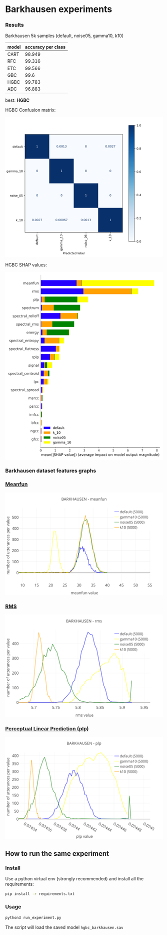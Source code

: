 # Barkhausen experiments

### Results

Barkhausen 5k samples (default, noise05, gamma10, k10)

| model | accuracy per class |
| ----- | ------------------ |
| CART  | 98.949             |
| RFC   | 99.316             |
| ETC   | 99.566             |
| GBC   | 99.6               |
| HGBC  | 99.783             |
| ADC   | 96.883             |

best: **HGBC**

HGBC Confusion matrix:

![HGBC confusion matrix](images/HGBC_cm_barkhausen.svg)

HGBC SHAP values:

![HGBC SHAP values](images/HGBC_SHAP_Barkhausen.svg)

### Barkhausen dataset features graphs

### [Meanfun](https://unict-fake-audio.github.io/audio-datasets-overview/#/datasets?feature=meanfun&system_id=A01_A06&speaker=LA_0069&feature_per_speaker=0&dataType=0&dataset=BARKHAUSEN&algorithm=false)

![Meanfun graph](images/meanfun.svg)

### [RMS](https://unict-fake-audio.github.io/audio-datasets-overview/#/datasets?feature=rms&system_id=A01_A06&speaker=LA_0069&feature_per_speaker=0&dataType=0&dataset=BARKHAUSEN&algorithm=false)

![RMS graph](images/rms.svg)

### [Perceptual Linear Prediction (plp)](https://unict-fake-audio.github.io/audio-datasets-overview/#/datasets?feature=plp&system_id=A01_A06&speaker=LA_0069&feature_per_speaker=0&dataType=0&dataset=BARKHAUSEN&algorithm=false)

![plp graph](images/plp.svg)

<!-- ### [Spectrum](https://unict-fake-audio.github.io/audio-datasets-overview/#/datasets?feature=spectrum&system_id=A01_A06&speaker=LA_0069&feature_per_speaker=0&dataType=0&dataset=BARKHAUSEN&algorithm=false)

![Spectrum graph](images/spectrum.svg) -->

<!-- ### [Spectral_rolloff](https://unict-fake-audio.github.io/audio-datasets-overview/#/datasets?feature=spectral_rolloff&system_id=A01_A06&speaker=LA_0069&feature_per_speaker=0&dataType=0&dataset=BARKHAUSEN&algorithm=false)

![spectral_rolloff graph](images/spectral_rolloff.svg) -->

<!-- ### [Energy](https://unict-fake-audio.github.io/audio-datasets-overview/#/datasets?feature=energy&system_id=A01_A06&speaker=LA_0069&feature_per_speaker=0&dataType=0&dataset=BARKHAUSEN&algorithm=false) -->

<!-- ![Energy graph](images/energy.svg) -->

## How to run the same experiment

### Install

Use a python virtual env (strongly recommended) and install all the requirements:

```bash
pip install -r requirements.txt
```

### Usage

```bash
python3 run_experiment.py
```

The script will load the saved model `hgbc_barkhausen.sav`
